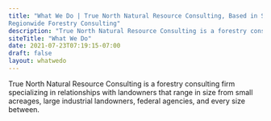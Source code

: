 ```yaml
---
title: "What We Do | True North Natural Resource Consulting, Based in Southern Oregon
Regionwide Forestry Consulting"
description: "True North Natural Resource Consulting is a forestry consulting firm specializing in relationships with landowners that range in size from small acreages, large industrial landowners, federal agencies, and every size between."
siteTitle: "What We Do"
date: 2021-07-23T07:19:15-07:00
draft: false
layout: whatwedo
---
```


True North Natural Resource Consulting is a forestry consulting firm specializing in relationships with landowners that range in size from small acreages, large industrial landowners, federal agencies, and every size between.